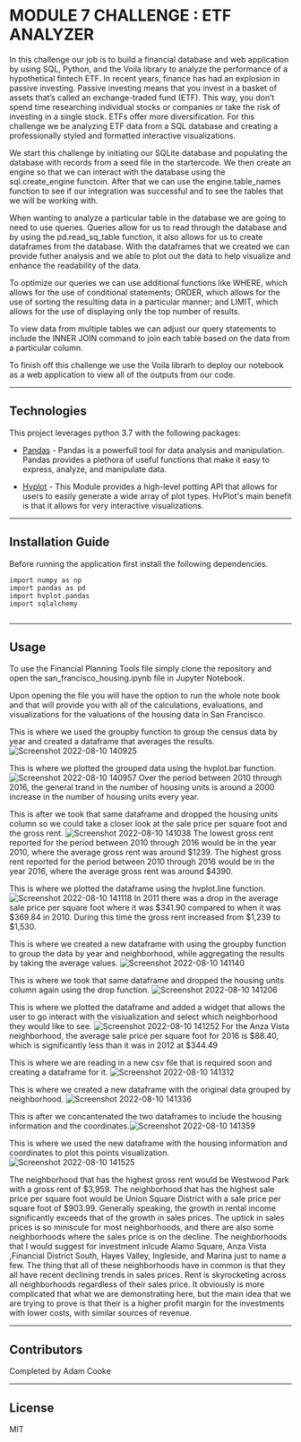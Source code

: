 # MODULE 7 CHALLENGE : ETF ANALYZER

In this challenge our job is to build a financial database and web application by using SQL, Python, and the Voila library to analyze the performance of a hypothetical fintech ETF. In recent years, finance has had an explosion in passive investing. Passive investing means that you invest in a basket of assets that’s called an exchange-traded fund (ETF). This way, you don’t spend time researching individual stocks or companies or take the risk of investing in a single stock. ETFs offer more diversification. For this challenge we be analyzing ETF data from a SQL database and creating a professionally styled and formatted interactive visualizations.

We start this challenge by initiating our SQLite database and populating the database with records from a seed file in the startercode. We then create an engine so that we can interact with the database using the sql.create_engine functoin. After that we can use the engine.table_names function to see if our integration was successful and to see the tables that we will be working with. 

When wanting to analyze a particular table in the database we are going to need to use queries. Queries allow for us to read through the database and by using the pd.read_sq_table function, it also allows for us to create dataframes from the database. With the dataframes that we created we can provide futher analysis and we able to plot out the data to help visualize and enhance the readability of the data.

To optimize our queries we can use additional functions like WHERE, which allows for the use of conditional statements; ORDER, which allows for the use of sorting the resulting data in a particular manner; and LIMIT, which allows for the use of displaying only the top number of results.

To view data from multiple tables we can adjust our query statements to include the INNER JOIN command to join each table based on the data from a particular column.

To finish off this challenge we use the Voila librarh to deploy our notebook as a web application to view all of the outputs from our code.

---

## Technologies

This project leverages python 3.7 with the following packages:

* [Pandas](https://github.com/google/pandas) - Pandas is a powerfull tool for data analysis and manipulation. Pandas provides a plethora of useful functions that make it easy to express, analyze, and manipulate data.

* [Hvplot](https://github.com/google/hvplot) - This Module provides a high-level potting API that allows for users to easily generate a wide array of plot types. HvPlot's main benefit is that it allows for very interactive visualizations.


---

## Installation Guide

Before running the application first install the following dependencies.

```
import numpy as np
import pandas as pd
import hvplot.pandas
import sqlalchemy


```

---

## Usage

To use the Financial Planning Tools file simply clone the repository and open the san_francisco_housing.ipynb file in Jupyter Notebook.

Upon opening the file you will have the option to run the whole note book and that will provide you with all of the calculations, evaluations, and visualizations for the valuations of the housing data in San Francisco. 

This is where we used the groupby function to group the census data by year and created a dataframe that averages the results.![Screenshot 2022-08-10 140925](https://user-images.githubusercontent.com/107158380/184040102-54250a64-6b8b-4ca4-94d0-8b9cd3492e1d.png)

This is where we plotted the grouped data using the hvplot.bar function. ![Screenshot 2022-08-10 140957](https://user-images.githubusercontent.com/107158380/184040270-cecf83cb-abef-4c0f-a420-4d6ab8b27838.png)  Over the period between 2010 through 2016, the general trand in the number of housing units is around a 2000 increase in the number of housing units every year.

This is after we took that same dataframe and dropped the housing units column so we could take a closer look at the sale price per square foot and the gross rent. ![Screenshot 2022-08-10 141038](https://user-images.githubusercontent.com/107158380/184040470-d510294e-3c94-45c3-94b8-90481b3f23b1.png) The lowest gross rent reported for the period between 2010 through 2016 would be in the year 2010, where the average gross rent was around $1239. The highest gross rent reported for the period between 2010 through 2016 would be in the year 2016, where the average gross rent was around $4390.

This is where we plotted the dataframe using the hvplot.line function. ![Screenshot 2022-08-10 141118](https://user-images.githubusercontent.com/107158380/184040630-68f33143-3640-4425-ba08-b6d9831af8d3.png) In 2011 there was a drop in the average sale price per square foot where it was $341.90 compared to when it was \$369.84 in 2010. During this time the gross rent increased from $1,239 to $1,530.

This is where we created a new dataframe with using the groupby function to group the data by year and neighborhood, while aggregating the results by taking the average values. ![Screenshot 2022-08-10 141140](https://user-images.githubusercontent.com/107158380/184040936-06bd329c-4ffd-4729-b4d4-ac64a81e3517.png)

This is where we took that same dataframe and dropped the housing units column again using the drop function. ![Screenshot 2022-08-10 141206](https://user-images.githubusercontent.com/107158380/184041027-864c1b9d-d33d-4da5-878f-a1c06371546f.png)

This is where we plotted the dataframe and added a widget that allows the user to go interact with the visiualization and select which neighborhood they would like to see. ![Screenshot 2022-08-10 141252](https://user-images.githubusercontent.com/107158380/184041144-cdbf7ce6-1051-4f7f-b78b-408208921775.png) For the Anza Vista neighborhood, the average sale price per square foot for 2016 is $88.40, which is significantly less than it was in 2012 at $344.49

This is where we are reading in a new csv file that is required soon and creating a dataframe for it. ![Screenshot 2022-08-10 141312](https://user-images.githubusercontent.com/107158380/184041239-b7cd3ff6-1e8a-46bf-bd05-c9ae6c0f7513.png)

This is where we created a new dataframe with the original data grouped by neighborhood. ![Screenshot 2022-08-10 141336](https://user-images.githubusercontent.com/107158380/184050860-712d550a-bf8b-4777-9738-ecf6a3f48b87.png)

This is after we concantenated the two dataframes to include the housing information and the coordinates.![Screenshot 2022-08-10 141359](https://user-images.githubusercontent.com/107158380/184050935-3703e349-5d72-423a-8528-b151fc52be93.png)

This is where we used the new dataframe with the housing information and coordinates to plot this points visualization. ![Screenshot 2022-08-10 141525](https://user-images.githubusercontent.com/107158380/184051007-2944f72a-dd18-4f56-918f-0f93e2dd1e7e.png)

The neighborhood that has the highest gross rent would be Westwood Park with a gross rent of $3,959. The neighborhood that has the highest sale price per square foot would be Union Square District with a sale price per square foot of $903.99. Generally speaking, the growth in rental income significantly exceeds that of the growth in sales prices. The uptick in sales prices is so miniscule for most neighborhoods, and there are also some neighborhoods where the sales price is on the decline. The neighborhoods that I would suggest for investment inlcude Alamo Square, Anza Vista ,Financial District South, Hayes Valley, Ingleside, and Marina just to name a few. The thing that all of these neighborhoods have in common is that they all have recent declining trends in sales prices. Rent is skyrocketing across all neighborhoods regardless of their sales price. It obviously is more complicated that what we are demonstrating here, but the main idea that we are trying to prove is that their is a higher profit margin for the investments with lower costs, with similar sources of revenue.


---

## Contributors

Completed by Adam Cooke

---

## License

MIT

